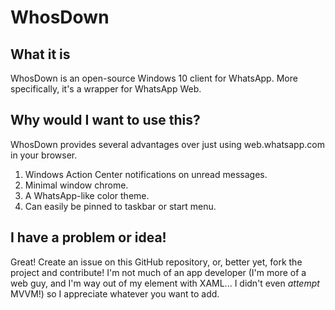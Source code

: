 # WhosDown

## What it is

WhosDown is an open-source Windows 10 client for WhatsApp.  More specifically, it's a wrapper for WhatsApp Web.

## Why would I want to use this?

WhosDown provides several advantages over just using web.whatsapp.com in your browser.

1. Windows Action Center notifications on unread messages.
2. Minimal window chrome.
3. A WhatsApp-like color theme.
4. Can easily be pinned to taskbar or start menu.

## I have a problem or idea!

Great!  Create an issue on this GitHub repository, or, better yet, fork the project and contribute!  I'm not much of an app developer (I'm more of a web guy, and I'm way out of my element with XAML...  I didn't even *attempt* MVVM!) so I appreciate whatever you want to add.
